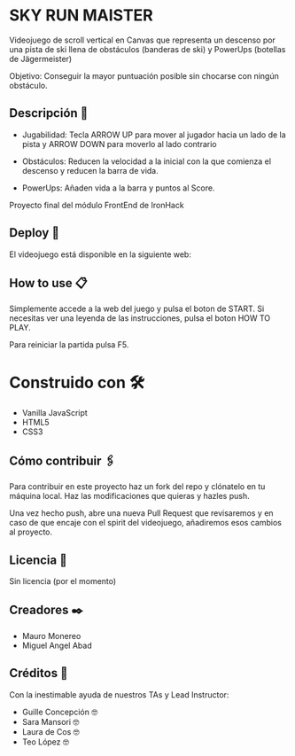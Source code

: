 # SKY RUN MAISTER

Videojuego de scroll vertical en Canvas que representa un descenso por una pista de ski llena de obstáculos (banderas de ski) y PowerUps (botellas de Jägermeister)

Objetivo: Conseguir la mayor puntuación posible sin chocarse con ningún obstáculo.


## Descripción 🚀

- Jugabilidad: Tecla ARROW UP para mover al jugador hacia un lado de la pista y ARROW DOWN para moverlo al lado contrario

- Obstáculos: Reducen la velocidad a la inicial con la que comienza el descenso y reducen la barra de vida.

- PowerUps: Añaden vida a la barra y puntos al Score.

Proyecto final del módulo FrontEnd de IronHack


## Deploy 🔧

El videojuego está disponible en la siguiente web:


## How to use 📋 

Simplemente accede a la web del juego y pulsa el boton de START. Si necesitas ver una leyenda de las instrucciones, pulsa el boton HOW TO PLAY. 

Para reiniciar la partida pulsa F5.


# Construido con 🛠️

- Vanilla JavaScript
- HTML5
- CSS3


## Cómo contribuir 🖇️

Para contribuir en este proyecto haz un fork del repo y clónatelo en tu máquina local. Haz las modificaciones que quieras y hazles push. 

Una vez hecho push, abre una nueva Pull Request que revisaremos y en caso de que encaje con el spirit del videojuego, añadiremos esos cambios al proyecto.


## Licencia 📄

Sin licencia (por el momento)


## Creadores ✒️

- Mauro Monereo
- Miguel Angel Abad


## Créditos 📢

Con la inestimable ayuda de nuestros TAs y Lead Instructor: 

- Guille Concepción 🤓
- Sara Mansori 🤓
- Laura de Cos 🤓
- Teo López 🤓
